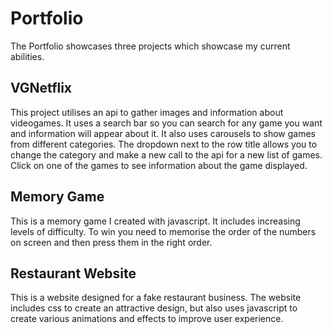 # Portfolio
The Portfolio showcases three projects which showcase my current abilities. 

## VGNetflix
This project utilises an api to gather images and information about videogames. It uses a search bar so you can search for any game you want and information will appear about it.
It also uses carousels to show games from different categories. The dropdown next to the row title allows you to change the category and make a new call to the api for a new 
list of games. Click on one of the games to see information about the game displayed. 

## Memory Game
This is a memory game I created with javascript. It includes increasing levels of difficulty. To win you need to memorise the order of the numbers on screen and then 
press them in the right order. 


## Restaurant Website
This is a website designed for a fake restaurant business. The website includes css to create an attractive design, but also uses javascript to create various animations
and effects to improve user experience. 
